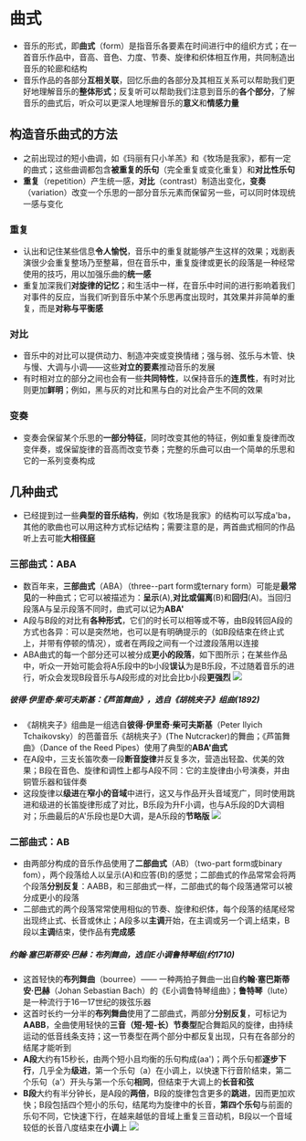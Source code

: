 # 曲式
* 音乐的形式，即**曲式**（form）是指音乐各要素在时间进行中的组织方式；在一首音乐作品中，音高、音色、力度、节奏、旋律和织体相互作用，共同制造出音乐的轮廊和结构
* 音乐作品的各部分**互相关联**，回忆乐曲的各部分及其相互关系可以帮助我们更好地理解音乐的**整体形式**；反复听可以帮助我们注意到音乐的**各个部分**，了解音乐的曲式后，听众可以更深人地理解音乐的**意义**和**情感力量**
## 构造音乐曲式的方法
* 之前出现过的短小曲调，如《玛丽有只小羊羔》和《牧场是我家》，都有一定的曲式；这些曲调都包含**被重复的乐句**（完全重复或变化重复）和**对比性乐句**
* **重复**（repetition）产生统一感，**对比**（contrast）制造出变化，**变奏**（variation）改变一个乐思的一部分音乐元素而保留另一些，可以同时体现统一感与变化
### 重复
* 认出和记住某些信息**令人愉悦**，音乐中的重复就能够产生这样的效果；戏剧表演很少会重复整场乃至整幕，但在音乐中，重复旋律或更长的段落是一种经常使用的技巧，用以加强乐曲的**统一感**
* 重复加深我们**对旋律的记忆**；和生活中一样，在音乐中时间的进行影响着我们对事件的反应，当我们听到音乐中某个乐思再度出现时，其效果并非简单的重复，而是**对称与平衡感**
### 对比
* 音乐中的对比可以提供动力、制造冲突或变换情绪；强与弱、弦乐与木管、快与慢、大调与小调——这些**对立的要素**推动音乐的发展
* 有时相对立的部分之间也会有一些**共同特性**，以保持音乐的**连贯性**，有时对比则更加**鲜明**；例如，黑与灰的对比和黑与白的对比会产生不同的效果
### 变奏
* 变奏会保留某个乐思的**一部分特征**，同时改变其他的特征，例如重复旋律而改变伴奏，或保留旋律的音高而改变节奏；完整的乐曲可以由一个简单的乐思和它的一系列变奏构成
## 几种曲式
* 已经提到过一些**典型的音乐结构**，例如《牧场是我家》的结构可以写成a'ba，其他的歌曲也可以用这种方式标记结构；需要注意的是，两首曲式相同的作品听上去可能**大相径庭**
### 三部曲式：ABA
* 数百年来，**三部曲式**（ABA）（three--part form或ternary form）可能是**最常见**的一种曲式；它可以被描述为：**呈示**(A),**对比或偏离**(B)和**回归**(A)。当回归段落A与呈示段落不同时，曲式可以记为**ABA'**
* A段与B段的对比有**各种形式**，它们的时长可以相等或不等，由B段转回A段的方式也各异：可以是突然地，也可以是有明确提示的（如B段结束在终止式上，并带有停顿的情况），或者在两段之间有一个过渡段落用以连接
* ABA曲式的每一个部分还可以被分成**更小的段落**，如下图所示；在某些作品中，听众一开始可能会将A乐段中的b小段**误认**为是B乐段，不过随着音乐的进行，听众会发现B段音乐与A段形成的对比会比b小段**更强烈**
![](../images/三部曲式.png)
##### 彼得·伊里奇·柴可夫斯基：《芦笛舞曲》，选自《胡桃夹子》组曲(1892)
* 《胡桃夹子》组曲是一组选自**彼得·伊里奇·柴可夫斯基**（Peter Ilyich Tchaikovsky）的芭蕾音乐《胡桃夹子》(The Nutcracker)的舞曲；《芦笛舞曲》（Dance of the Reed Pipes）使用了典型的**ABA'曲式**
* 在A段中，三支长笛吹奏一段**断音旋律**并反复多次，营造出轻盈、优美的效果；B段在音色、旋律和调性上都与A段不同：它的主旋律由小号演奏，并由铜管乐器和钹伴奏
* 这段旋律以**级进**在**窄小的音域**中进行，这又与作品开头音域宽广，同时使用跳进和级进的长笛旋律形成了对比，B乐段为升F小调，也与A乐段的D大调相对；乐曲最后的A'乐段也是D大调，是A乐段的**节略版**
![](../images/芦笛舞曲.jpg)
### 二部曲式：AB
* 由两部分构成的音乐作品使用了**二部曲式**（AB）（two-part form或binary
fom），两个段落给人以呈示(A)和应答(B)的感觉；二部曲式的作品常常会将两个段落**分别反复**：AABB，和三部曲式一样，二部曲式的每个段落通常可以被分成更小的段落
* 二部曲式的两个段落常常使用相似的节奏、旋律和织体，每个段落的结尾经常出现终止式、长音或休止；A段多以**主调**开始，在主调或另一个调上结束，B段以**主调**结束，使作品有**完成感**
##### 约翰·塞巴斯蒂安·巴赫：布列舞曲，选自E小调鲁特琴组(约1710)
* 这首轻快的**布列舞曲**（bourree）—— 一种两拍子舞曲一出自**约翰·塞巴斯蒂安·巴赫**（Johan Sebastian Bach）的《E小调鲁特琴组曲》；**鲁特琴**（lute）是一种流行于16一17世纪的拨弦乐器
* 这首时长约一分半的**布列舞曲**使用了二部曲式，两部分**分别反复**，可标记为**AABB**，全曲使用轻快的**三音（短-短-长）节奏型**配合舞蹈风的旋律，由持续运动的低音线条支持；这一节奏型在两个部分中都反复出现，只有在各部分的结尾才能听到
* **A段**大约有15秒长，由两个短小且均衡的乐句构成(aa')；两个乐句都**逐步下行**，几乎全为**级进**，第一个乐句（a）在小调上，以快速下行音阶结束，第二个乐句（a'）开头与第一个乐句**相同**，但结束于大调上的**长音和弦**
* **B段**大约有半分钟长，是A段的**两倍**，B段的旋律包含更多的**跳进**，因而更加欢快；B段包括四个短小的乐句，结尾均为旋律中的长音，**第四个乐句**与前面的乐句不同，它快速下行，在越来越低的音域上重复三音动机，B段以一个音域较低的长音八度结束在**小调**上
![](../images/布列舞曲.jpg)